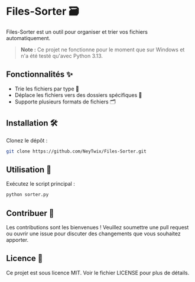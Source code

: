 # Files-Sorter 🗃️

Files-Sorter est un outil pour organiser et trier vos fichiers automatiquement.

> **Note :** Ce projet ne fonctionne pour le moment que sur Windows et n'a été testé qu'avec Python 3.13.

## Fonctionnalités ✨

-   Trie les fichiers par type 📁
-   Déplace les fichiers vers des dossiers spécifiques 📂
-   Supporte plusieurs formats de fichiers 🗂️

## Installation 🛠️

Clonez le dépôt :

```sh
git clone https://github.com/NeyTwix/Files-Sorter.git
```

## Utilisation 🚀

Exécutez le script principal :

```sh
python sorter.py
```

## Contribuer 🤝

Les contributions sont les bienvenues ! Veuillez soumettre une pull request ou ouvrir une issue pour discuter des changements que vous souhaitez apporter.

## Licence 📄

Ce projet est sous licence MIT. Voir le fichier LICENSE pour plus de détails.

